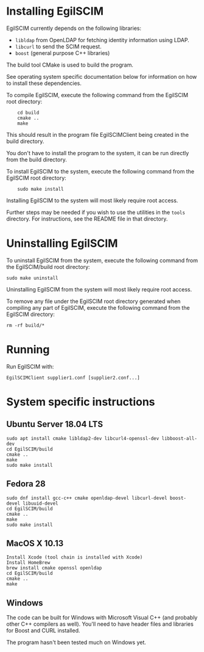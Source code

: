 # Installing EgilSCIM

EgilSCIM currently depends on the following libraries:

* `libldap` from OpenLDAP for fetching identity information using LDAP.
* `libcurl` to send the SCIM request.
* `boost` (general purpose C++ libraries)

The build tool CMake is used to build the program.

See operating system specific documentation below for information
on how to install these dependencies.

To compile EgilSCIM, execute the following command from the
EgilSCIM root directory:

```
    cd build
    cmake ..
    make
```

This should result in the program file EgilSCIMClient being
created in the build directory.

You don't have to install the program to the system, it can be
run directly from the build directory.

To install EgilSCIM to the system, execute the following command
from the EgilSCIM root directory:

```
    sudo make install
```

Installing EgilSCIM to the system will most likely require root
access.

Further steps may be needed if you wish to use the utilities in
the ```tools``` directory. For instructions, see the README file
in that directory.

# Uninstalling EgilSCIM

To uninstall EgilSCIM from the system, execute the following
command from the EgilSCIM/build root directory:

```
sudo make uninstall
```

Uninstalling EgilSCIM from the system will most likely require root
access.

To remove any file under the EgilSCIM root directory generated when
compiling any part of EgilSCIM, execute the following command from
the EgilSCIM directory:

```
rm -rf build/*
```

# Running

Run EgilSCIM with:

```EgilSCIMClient supplier1.conf [supplier2.conf...]```

# System specific instructions

## Ubuntu Server 18.04 LTS
    sudo apt install cmake libldap2-dev libcurl4-openssl-dev libboost-all-dev
    cd EgilSCIM/build
    cmake ..
    make
    sudo make install

## Fedora 28
    sudo dnf install gcc-c++ cmake openldap-devel libcurl-devel boost-devel libuuid-devel
    cd EgilSCIM/build
    cmake ..
    make
    sudo make install
    
## MacOS X 10.13
    Install Xcode (tool chain is installed with Xcode)
    Install HomeBrew
    brew install cmake openssl openldap
    cd EgilSCIM/build
    cmake ..
    make

## Windows
The code can be built for Windows with Microsoft Visual C++ (and probably
other C++ compilers as well). You'll need to have header files and libraries
for Boost and CURL installed.

The program hasn't been tested much on Windows yet.
